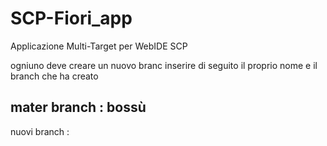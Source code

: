 # SCP-Fiori_app
Applicazione Multi-Target per WebIDE SCP

ogniuno deve creare un nuovo branc 
inserire di seguito il proprio nome e il branch che ha creato

mater branch : bossù
-------------
nuovi branch :


